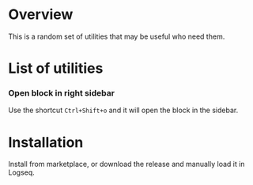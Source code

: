 # Overview

This is a random set of utilities that may be useful who need them.

# List of utilities

### Open block in right sidebar

Use the shortcut `Ctrl+Shift+o` and it will open the block in the sidebar.

# Installation

Install from marketplace, or download the release and manually load it in Logseq.
